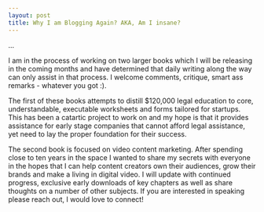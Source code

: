 ```yaml
---
layout: post
title: Why I am Blogging Again? AKA, Am I insane?
---
```

 <link rel="stylesheet" href="/path/to/flickity.css" media="screen">
 <script src="/flickity.pkgd.min.js"></script>
<div class="gallery js-flickity">
  <div class="![welcome](http://farmroaddesign.com/wp-content/uploads/2012/08/writing-icon1.jpg "tyler malin")
  </div>
  <div class="![welcome](http://farmroaddesign.com/wp-content/uploads/2012/08/writing-icon1.jpg "tyler malin's blog")"></div>
  ...



I am in the process of working on two larger books which I will be releasing in the coming months and have determined that daily writing along the way can only assist in that process.  I welcome comments, critique, smart ass remarks - whatever you got :).  

The first of these books attempts to distill $120,000 legal education to core, understandable, executable worksheets and forms tailored for startups.  This has been a catartic project to work on and my hope is that it provides assistance for early stage companies that cannot afford legal assistance, yet need to lay the proper foundation for their success.  

The second book is focused on video content marketing.  After spending close to ten years in the space I wanted to share my secrets with everyone in the hopes that I can help content creators own their audiences, grow their brands and make a living in digital video.  I will update with continued progress, exclusive early downloads of key chapters as well as share thoughts on a number of other subjects.  If you are interested in speaking please reach out, I would love to connect!
